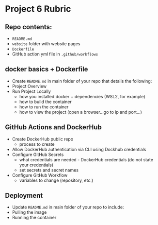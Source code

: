# Project 6 Rubric

## Repo contents:

- `README.md`
- `website` folder with website pages
- `Dockerfile`
- GitHub action yml file in `.github/workflows`

## docker basics + Dockerfile

- Create `README.md` in main folder of your repo that details the following:
- Project Overview
- Run Project Locally
  - how you installed docker + dependencies (WSL2, for example)
  - how to build the container
  - how to run the container
  - how to view the project (open a browser...go to ip and port...)

## GitHub Actions and DockerHub

- Create DockerHub public repo
  - process to create
- Allow DockerHub authentication via CLI using Dockhub credentials
- Configure GitHub Secrets
  - what credentials are needed - DockerHub credentials (do not state your credentials)
  - set secrets and secret names
- Configure GitHub Workflow
  - variables to change (repository, etc.)

## Deployment

- Update `README.md` in main folder of your repo to include:
- Pulling the image
- Running the container
